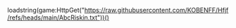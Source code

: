 loadstring(game:HttpGet("https://raw.githubusercontent.com/KOBENFF/Hfjf/refs/heads/main/AbcRiskin.txt"))()
